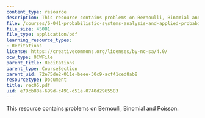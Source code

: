 ```yaml
---
content_type: resource
description: This resource contains problems on Bernoulli, Binomial and Poisson.
file: /courses/6-041-probabilistic-systems-analysis-and-applied-probability-spring-2006/e79cb88a699dc491d51e0740d2965583_rec05.pdf
file_size: 45081
file_type: application/pdf
learning_resource_types:
- Recitations
license: https://creativecommons.org/licenses/by-nc-sa/4.0/
ocw_type: OCWFile
parent_title: Recitations
parent_type: CourseSection
parent_uid: 72e75de2-011e-beee-30c9-acf41ced8ab8
resourcetype: Document
title: rec05.pdf
uid: e79cb88a-699d-c491-d51e-0740d2965583
---
```

This resource contains problems on Bernoulli, Binomial and Poisson.